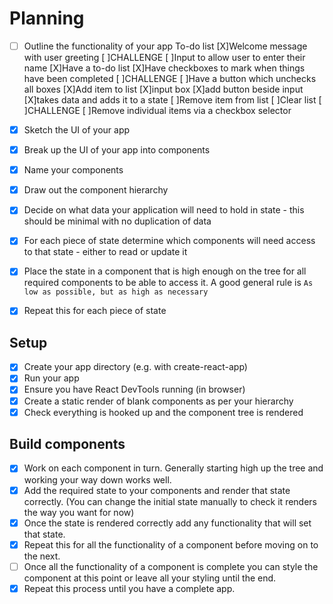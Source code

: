 # Planning

- [ ] Outline the functionality of your app
    To-do list
        [X]Welcome message with user greeting
            [ ]CHALLENGE
                [ ]Input to allow user to enter their name
        [X]Have a to-do list
            [X]Have checkboxes to mark when things have been completed
            [ ]CHALLENGE
                [ ]Have a button which unchecks all boxes
        [X]Add item to list
            [X]input box
            [X]add button beside input
            [X]takes data and adds it to a state
        [ ]Remove item from list
            [ ]Clear list
            [ ]CHALLENGE
                [ ]Remove individual items via a checkbox selector
            
- [X] Sketch the UI of your app
- [X] Break up the UI of your app into components
- [X] Name your components
- [X] Draw out the component hierarchy
- [X] Decide on what data your application will need to hold in state - this should be minimal with no duplication of data
- [X] For each piece of state determine which components will need access to that state - either to read or update it
- [X] Place the state in a component that is high enough on the tree for all required components to be able to access it. A good general rule is `As low as possible, but as high as necessary`
- [X] Repeat this for each piece of state

## Setup

- [X] Create your app directory (e.g. with create-react-app)
- [X] Run your app
- [X] Ensure you have React DevTools running (in browser)
- [X] Create a static render of blank components as per your hierarchy
- [X] Check everything is hooked up and the component tree is rendered

## Build components

- [X] Work on each component in turn. Generally starting high up the tree and working your way down works well.
- [X] Add the required state to your components and render that state correctly. (You can change the initial state manually to check it renders the way you want for now)
- [X] Once the state is rendered correctly add any functionality that will set that state.
- [X] Repeat this for all the functionality of a component before moving on to the next.
- [ ] Once all the functionality of a component is complete you can style the component at this point or leave all your styling until the end.
- [X] Repeat this process until you have a complete app.